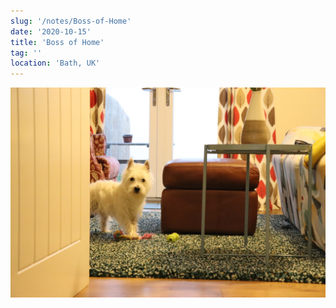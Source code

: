 ```yaml
---
slug: '/notes/Boss-of-Home'
date: '2020-10-15'
title: 'Boss of Home'
tag: ''
location: 'Bath, UK'
---
```


![Westie](./figure1.jpeg)

